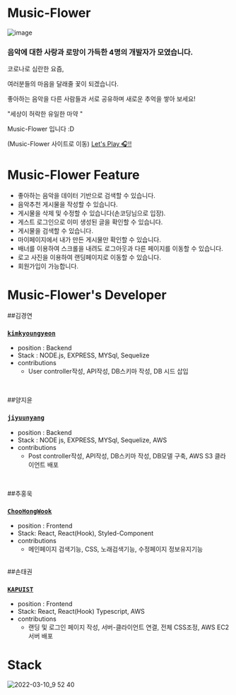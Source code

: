 # Music-Flower

![image](https://user-images.githubusercontent.com/90957389/157562341-34aa8a54-a6a5-48ee-b2ef-bc29eb5cb7af.png)

### 음악에 대한 사랑과 로망이 가득한 4명의 개발자가 모였습니다.

코로나로 심란한 요즘,

여러분들의 마음을 달래줄 꽃이 되겠습니다.

좋아하는 음악을 다른 사람들과 서로 공유하며 새로운 추억을 쌓아 보세요!

"세상이 허락한 유일한 마약 "

Music-Flower 입니다 :D


(Music-Flower 사이트로 이동)
[Let's Play 🎧!!](http://musicflowerclient.s3-website.ap-northeast-2.amazonaws.com/)


# Music-Flower Feature

- 좋아하는 음악을 데이터 기반으로 검색할 수 있습니다.
- 음악추천 게시물을 작성할 수 있습니다.
- 게시물을 삭제 및 수정할 수 있습니다(손코딩님으로 입장).
- 게스트 로그인으로 이미 생성된 글을 확인할 수 있습니다.
- 게시물을 검색할 수 있습니다.
- 마이페이지에서 내가 만든 게시물만 확인할 수 있습니다.
- 배너를 이용하여 스크롤을 내려도 로그아웃과 다른 페이지를 이동할 수 있습니다.
- 로고 사진을 이용하여 랜딩페이지로 이동할 수 있습니다.
- 회원가입이 가능합니다.



# Music-Flower's Developer


##김경연

 
### [`kimkyoungyeon`](https://github.com/kim-kyoungyeon) 
* position : Backend 
* Stack : NODE.js, EXPRESS, MYSql, Sequelize
* contributions
  * User controller작성, API작성, DB스키마 작성, DB 시드 삽입
<br>  

##양지윤

### [`jiyuunyang`](https://github.com/jiyuunyang)
* position : Backend 
* Stack : NODE js, EXPRESS, MYSql, Sequelize, AWS
* contributions
  * Post controller작성, API작성, DB스키마 작성, DB모델 구축, AWS S3 클라이언트 배포

 <br>
 
##추홍욱

 ### [`ChooHongWook`](https://github.com/ChooHongWook)
* position : Frontend 
* Stack: React, React(Hook), Styled-Component
* contributions
  * 메인페이지 검색기능, CSS, 노래검색기능, 수정페이지 정보유지기능
   <br>
   
##손태권

 ### [`KAPUIST`](https://github.com/KAPUIST)
* position : Frontend 
* Stack: React, React(Hook) Typescript, AWS
* contributions
  *  랜딩 및 로그인 페이지 작성, 서버-클라이언트 연결, 전체 CSS조정, AWS EC2 서버 배포

# Stack
![2022-03-10_9 52 40](https://user-images.githubusercontent.com/91522788/157578616-4de9ce7b-bbec-4a79-adae-82325f614773.png)
